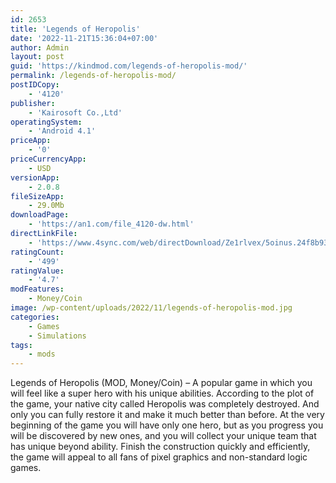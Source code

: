 ```yaml
---
id: 2653
title: 'Legends of Heropolis'
date: '2022-11-21T15:36:04+07:00'
author: Admin
layout: post
guid: 'https://kindmod.com/legends-of-heropolis-mod/'
permalink: /legends-of-heropolis-mod/
postIDCopy:
    - '4120'
publisher:
    - 'Kairosoft Co.,Ltd'
operatingSystem:
    - 'Android 4.1'
priceApp:
    - '0'
priceCurrencyApp:
    - USD
versionApp:
    - 2.0.8
fileSizeApp:
    - 29.0Mb
downloadPage:
    - 'https://an1.com/file_4120-dw.html'
directLinkFile:
    - 'https://www.4sync.com/web/directDownload/Ze1rlvex/5oinus.24f8b93efc763e115b4b1e98c771f3a2'
ratingCount:
    - '499'
ratingValue:
    - '4.7'
modFeatures:
    - Money/Coin
image: /wp-content/uploads/2022/11/legends-of-heropolis-mod.jpg
categories:
    - Games
    - Simulations
tags:
    - mods
---
```


Legends of Heropolis (MOD, Money/Coin) – A popular game in which you will feel like a super hero with his unique abilities. According to the plot of the game, your native city called Heropolis was completely destroyed. And only you can fully restore it and make it much better than before. At the very beginning of the game you will have only one hero, but as you progress you will be discovered by new ones, and you will collect your unique team that has unique beyond ability. Finish the construction quickly and efficiently, the game will appeal to all fans of pixel graphics and non-standard logic games.